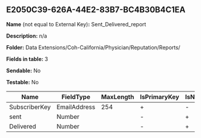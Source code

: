 ## E2050C39-626A-44E2-83B7-BC4B30B4C1EA

**Name** (not equal to External Key)**:** Sent_Delivered_report

**Description:** n/a

**Folder:** Data Extensions/Coh-California/Physician/Reputation/Reports/

**Fields in table:** 3

**Sendable:** No

**Testable:** No

| Name | FieldType | MaxLength | IsPrimaryKey | IsNullable | DefaultValue |
| --- | --- | --- | --- | --- | --- |
| SubscriberKey | EmailAddress | 254 | + | - |  |
| sent | Number |  | - | + |  |
| Delivered | Number |  | - | + | 1 |
